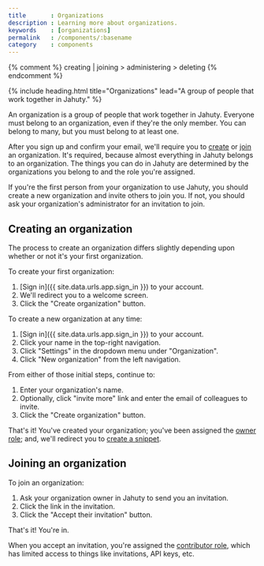 ```yaml
---
title       : Organizations
description : Learning more about organizations.
keywords    : [organizations]
permalink   : /components/:basename
category    : components
---
```


{% comment %}
  creating | joining > administering > deleting
{% endcomment %}

{% include heading.html title="Organizations" lead="A group of people that work together in Jahuty." %}

An organization is a group of people that work together in Jahuty. Everyone must belong to an organization, even if they're the only member. You can belong to many, but you must belong to at least one.

After you sign up and confirm your email, we'll require you to [create](#creating-an-organization) or [join](#joining-an-organization) an organization. It's required, because almost everything in Jahuty belongs to an organization. The things you can do in Jahuty are determined by the organizations you belong to and the role you're assigned.

If you're the first person from your organization to use Jahuty, you should create a new organization and invite others to join you. If not, you should ask your organization's administrator for an invitation to join.

##  Creating an organization

The process to create an organization differs slightly depending upon whether or not it's your first organization.

To create your first organization:

1. [Sign in]({{ site.data.urls.app.sign_in }}) to your account.
1. We'll redirect you to a welcome screen.
1. Click the "Create organization" button.

To create a new organization at any time:

1. [Sign in]({{ site.data.urls.app.sign_in }}) to your account.
1. Click your name in the top-right navigation.
1. Click "Settings" in the dropdown menu under "Organization".
1. Click "New organization" from the left navigation.

From either of those initial steps, continue to:

1. Enter your organization's name.
1. Optionally, click "invite more" link and enter the email of colleagues to invite.
1. Click the "Create organization" button.

That's it! You've created your organization; you've been assigned the [owner role](memberships#owner); and, we'll redirect you to [create a snippet](snippets#creating-a-snippet).

## Joining an organization

To join an organization:

1. Ask your organization owner in Jahuty to send you an invitation.
1. Click the link in the invitation.
1. Click the "Accept their invitation" button.

That's it! You're in.

When you accept an invitation, you're assigned the [contributor role](memberships#contributor), which has limited access to things like invitations, API keys, etc.
